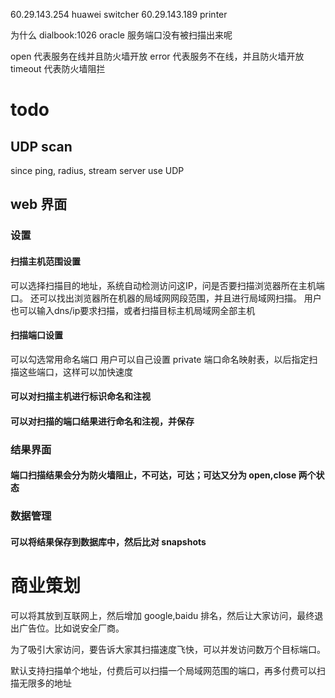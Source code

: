 60.29.143.254 huawei switcher
60.29.143.189 printer

为什么 dialbook:1026 oracle 服务端口没有被扫描出来呢


open 代表服务在线并且防火墙开放
error 代表服务不在线，并且防火墙开放
timeout 代表防火墙阻拦


todo
=====

## UDP scan

since ping, radius, stream server use UDP

## web 界面

### 设置

#### 扫描主机范围设置
 可以选择扫描目的地址，系统自动检测访问这IP，问是否要扫描浏览器所在主机端口。
 还可以找出浏览器所在机器的局域网网段范围，并且进行局域网扫描。
 用户也可以输入dns/ip要求扫描，或者扫描目标主机局域网全部主机

#### 扫描端口设置

 可以勾选常用命名端口
 用户可以自己设置 private 端口命名映射表，以后指定扫描这些端口，这样可以加快速度

#### 可以对扫描主机进行标识命名和注视

#### 可以对扫描的端口结果进行命名和注视，并保存

### 结果界面

#### 端口扫描结果会分为防火墙阻止，不可达，可达；可达又分为 open,close 两个状态

### 数据管理

#### 可以将结果保存到数据库中，然后比对 snapshots


商业策划
======

  可以将其放到互联网上，然后增加 google,baidu 排名，然后让大家访问，最终退出广告位。比如说安全厂商。

  为了吸引大家访问，要告诉大家其扫描速度飞快，可以并发访问数万个目标端口。

  默认支持扫描单个地址，付费后可以扫描一个局域网范围的端口，再多付费可以扫描无限多的地址
